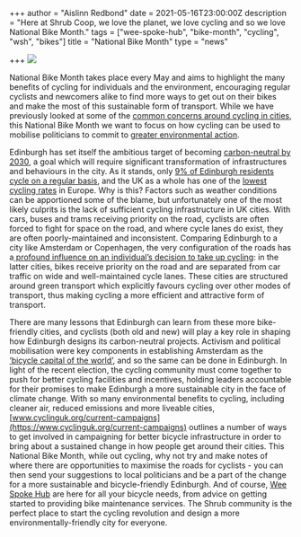 +++
author = "Aislinn Redbond"
date = 2021-05-16T23:00:00Z
description = "Here at Shrub Coop, we love the planet, we love cycling and so we love National Bike Month."
tags = ["wee-spoke-hub", "bike-month", "cycling", "wsh", "bikes"]
title = "National Bike Month"
type = "news"

+++
![](https://res.cloudinary.com/shrub-co-op/image/upload/v1621282217/shrubcoop.org/media/nbm_mhjmol.png)

National Bike Month takes place every May and aims to highlight the many benefits of cycling for individuals and the environment, encouraging regular cyclists and newcomers alike to find more ways to get out on their bikes and make the most of this sustainable form of transport. While we have previously looked at some of the [common concerns around cycling in cities](https://www.shrubcoop.org/getting-onto-the-saddle/), this National Bike Month we want to focus on how cycling can be used to mobilise politicians to commit to [greater environmental action](https://www.bicycling.com/news/a20004895/bicycles-can-be-a-huge-part-of-combating-climate-change/).

Edinburgh has set itself the ambitious target of becoming [carbon-neutral by 2030](https://www.edinburgh.gov.uk/futureedinburgh), a goal which will require significant transformation of infrastructures and behaviours in the city. As it stands, only [9% of Edinburgh residents cycle on a regular basis](https://www.edinburgh.gov.uk/downloads/file/26121/bike-life-2017), and the UK as a whole has one of the [lowest cycling rates](https://www.cyclinguk.org/statistics) in Europe. Why is this? Factors such as weather conditions can be apportioned some of the blame, but unfortunately one of the most likely culprits is the lack of sufficient cycling infrastructure in UK cities. With cars, buses and trams receiving priority on the road, cyclists are often forced to fight for space on the road, and where cycle lanes do exist, they are often poorly-maintained and inconsistent. Comparing Edinburgh to a city like Amsterdam or Copenhagen, the very configuration of the roads has a[ profound influence on an individual’s decision to take up cycling](https://www.theguardian.com/cities/2016/jan/05/where-world-most-cycle-friendly-city-amsterdam-copenhagen): in the latter cities, bikes receive priority on the road and are separated from car traffic on wide and well-maintained cycle lanes. These cities are structured around green transport which explicitly favours cycling over other modes of transport, thus making cycling a more efficient and attractive form of transport.

  
There are many lessons that Edinburgh can learn from these more bike-friendly cities, and cyclists (both old and new) will play a key role in shaping how Edinburgh designs its carbon-neutral projects. Activism and political mobilisation were key components in establishing Amsterdam as the [‘bicycle capital of the world’](https://www.theguardian.com/cities/2015/may/05/amsterdam-bicycle-capital-world-transport-cycling-kindermoord), and so the same can be done in Edinburgh. In light of the recent election, the cycling community must come together to push for better cycling facilities and incentives, holding leaders accountable for their promises to make Edinburgh a more sustainable city in the face of climate change. With so many environmental benefits to cycling, including cleaner air, reduced emissions and more liveable cities, [www.cyclinguk.org/current-campaigns](https://www.cyclinguk.org/current-campaigns) outlines a number of ways to get involved in campaigning for better bicycle infrastructure in order to bring about a sustained change in how people get around their cities. This National Bike Month, while out cycling, why not try and make notes of where there are opportunities to maximise the roads for cyclists - you can then send your suggestions to local politicians and be a part of the change for a more sustainable and bicycle-friendly Edinburgh. And of course, [Wee Spoke Hub](https://www.shrubcoop.org/working-groups/wee-spoke-hub/) are here for all your bicycle needs, from advice on getting started to providing bike maintenance services. The Shrub community is the perfect place to start the cycling revolution and design a more environmentally-friendly city for everyone.